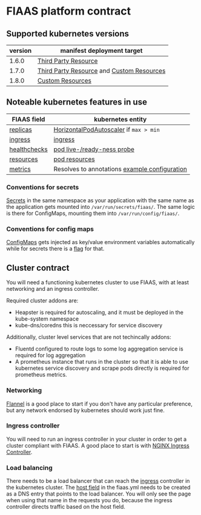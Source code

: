 # FIAAS platform contract

## Supported kubernetes versions

| **version** | **manifest deployment target** |
|-------------|--------------------------------|
| 1.6.0       | [Third Party Resource](https://kubernetes.io/docs/tasks/access-kubernetes-api/extend-api-third-party-resource/) |
| 1.7.0       | [Third Party Resource](https://kubernetes.io/docs/tasks/access-kubernetes-api/extend-api-third-party-resource/) and [Custom Resources](https://kubernetes.io/docs/concepts/api-extension/custom-resources/) |
| 1.8.0       | [Custom Resources](https://kubernetes.io/docs/concepts/api-extension/custom-resources/) |

## Noteable kubernetes features in use

| **FIAAS field** | **kubernetes entity** |
|-----------------|-----------------------|
| [replicas](/docs/v3_spec.md#replicas) | [HorizontalPodAutoscaler](https://kubernetes.io/docs/tasks/run-application/horizontal-pod-autoscale/) if `max > min` |
| [ingress](/docs/v3_spec.md#ingress) | [ingress](https://kubernetes.io/docs/concepts/services-networking/ingress/) |
| [healthchecks](/docs/v3_spec.md#healthchecks) | [pod live-/ready-ness probe](https://kubernetes.io/docs/tasks/configure-pod-container/configure-liveness-readiness-probes/) |
| [resources](/docs/v3_spec.md#resources) | [pod resources](https://kubernetes.io/docs/concepts/configuration/manage-compute-resources-container/) |
| [metrics](/docs/v3_spec.md#metrics) | Resolves to annotations [example configuration](https://github.com/prometheus/prometheus/blob/master/documentation/examples/prometheus-kubernetes.yml) |

### Conventions for secrets

[Secrets](https://kubernetes.io/docs/concepts/configuration/secret/) in the same namespace as your application with the same name as the application gets mounted into `/var/run/secrets/fiaas/`. The same logic is there for ConfigMaps, mounting them into `/var/run/config/fiaas/`.

### Conventions for config maps

[ConfigMaps](https://kubernetes.io/docs/tasks/configure-pod-container/configmap/) gets injected as key/value environment variables automatically while for secrets there is a [flag](/docs/v3_spec.md#secrets_in_environment) for that.


## Cluster contract

You will need a functioning kubernetes cluster to use FIAAS, with at least networking and an ingress controller.

Required cluster addons are:

* Heapster is required for autoscaling, and it must be deployed in the kube-system namespace
* kube-dns/coredns this is neccessary for service discovery

Additionally, cluster level services that are not techincally addons:
* Fluentd configured to route logs to some log aggregation service is required for log aggregation
* A prometheus instance that runs in the cluster so that it is able to use kubernetes service discovery and scrape pods directly is required for prometheus metrics.
### Networking

[Flannel](https://kubernetes.io/docs/concepts/cluster-administration/networking/#flannel) is a good place to start if you don't have any particular preference, but any network endorsed by kubernetes should work just fine.

### Ingress controller

You will need to run an ingress controller in your cluster in order to get a cluster compliant with FIAAS. A good place to start is with [NGINX Ingress Controller](https://github.com/kubernetes/ingress-nginx#nginx-ingress-controller).


### Load balancing

There needs to be a load balancer that can reach the [ingress](https://kubernetes.io/docs/concepts/services-networking/ingress/) controller in the kubernetes cluster. The [host field](https://github.schibsted.io/finn/fiaas-deploy-daemon/blob/master/docs/v3_spec.md#host) in the fiaas.yml needs to be created as a DNS entry that points to the load balancer. You will only see the page when using that name in the requests you do, because the ingress controller directs traffic based on the host field.




